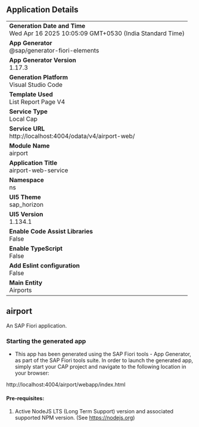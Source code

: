 ## Application Details
|               |
| ------------- |
|**Generation Date and Time**<br>Wed Apr 16 2025 10:05:09 GMT+0530 (India Standard Time)|
|**App Generator**<br>@sap/generator-fiori-elements|
|**App Generator Version**<br>1.17.3|
|**Generation Platform**<br>Visual Studio Code|
|**Template Used**<br>List Report Page V4|
|**Service Type**<br>Local Cap|
|**Service URL**<br>http://localhost:4004/odata/v4/airport-web/|
|**Module Name**<br>airport|
|**Application Title**<br>airport-web-service|
|**Namespace**<br>ns|
|**UI5 Theme**<br>sap_horizon|
|**UI5 Version**<br>1.134.1|
|**Enable Code Assist Libraries**<br>False|
|**Enable TypeScript**<br>False|
|**Add Eslint configuration**<br>False|
|**Main Entity**<br>Airports|

## airport

An SAP Fiori application.

### Starting the generated app

-   This app has been generated using the SAP Fiori tools - App Generator, as part of the SAP Fiori tools suite.  In order to launch the generated app, simply start your CAP project and navigate to the following location in your browser:

http://localhost:4004/airport/webapp/index.html

#### Pre-requisites:

1. Active NodeJS LTS (Long Term Support) version and associated supported NPM version.  (See https://nodejs.org)


